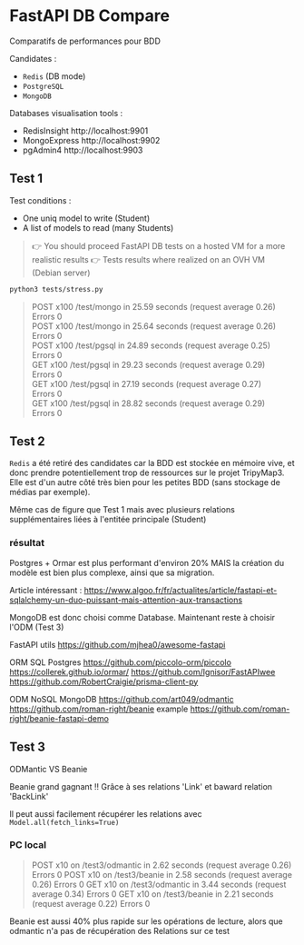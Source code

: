 # FastAPI DB Compare

Comparatifs de performances pour BDD

Candidates :
* `Redis` (DB mode)
* `PostgreSQL`
* `MongoDB`

Databases visualisation tools :
* RedisInsight http://localhost:9901
* MongoExpress http://localhost:9902
* pgAdmin4     http://localhost:9903

## Test 1

Test conditions :
* One uniq model to write (Student)
* A list of models to read (many Students)

> 👉 You should proceed FastAPI DB tests on a hosted VM for a more realistic results
> 👉 Tests results where realized on an OVH VM (Debian server)

```bash
python3 tests/stress.py
```

> POST x100 /test/mongo in 25.59 seconds (request average 0.26)<br>
> Errors 0<br>
> POST x100 /test/mongo in 25.64 seconds (request average 0.26)<br>
> Errors 0<br>
> POST x100 /test/pgsql in 24.89 seconds (request average 0.25)<br>
> Errors 0<br>
> GET x100 /test/pgsql in 29.23 seconds (request average 0.29)<br>
> Errors 0<br>
> GET x100 /test/pgsql in 27.19 seconds (request average 0.27)<br>
> Errors 0<br>
> GET x100 /test/pgsql in 28.82 seconds (request average 0.29)<br>
> Errors 0<br>

## Test 2

`Redis` a été retiré des candidates car la BDD est stockée en mémoire vive, et donc prendre potentiellement trop de ressources sur le projet TripyMap3. Elle est d'un autre côté très bien pour les petites BDD (sans stockage de médias par exemple).

Même cas de figure que Test 1 mais avec plusieurs relations supplémentaires liées à l'entitée principale (Student)

### résultat

Postgres + Ormar est plus performant d'environ 20%
MAIS la création du modèle est bien plus complexe, ainsi que sa migration.

Article intéressant : https://www.algoo.fr/fr/actualites/article/fastapi-et-sqlalchemy-un-duo-puissant-mais-attention-aux-transactions

MongoDB est donc choisi comme Database. Maintenant reste à choisir l'ODM (Test 3)

FastAPI utils
https://github.com/mjhea0/awesome-fastapi

ORM SQL Postgres
https://github.com/piccolo-orm/piccolo
https://collerek.github.io/ormar/
https://github.com/Ignisor/FastAPIwee
https://github.com/RobertCraigie/prisma-client-py

ODM NoSQL MongoDB
https://github.com/art049/odmantic
https://github.com/roman-right/beanie
    example  https://github.com/roman-right/beanie-fastapi-demo




## Test 3

ODMantic VS Beanie

Beanie grand gagnant !! Grâce à ses relations 'Link' et baward relation 'BackLink'

Il peut aussi facilement récupérer les relations avec `Model.all(fetch_links=True)`

### PC local

>POST x10 on /test3/odmantic in 2.62 seconds (request average 0.26)
>Errors 0
>POST x10 on /test3/beanie in 2.58 seconds (request average 0.26)
>Errors 0
>GET x10 on /test3/odmantic in 3.44 seconds (request average 0.34)
>Errors 0
>GET x10 on /test3/beanie in 2.21 seconds (request average 0.22)
>Errors 0

Beanie est aussi 40% plus rapide sur les opérations de lecture, alors que odmantic n'a pas de récupération des Relations sur ce test

